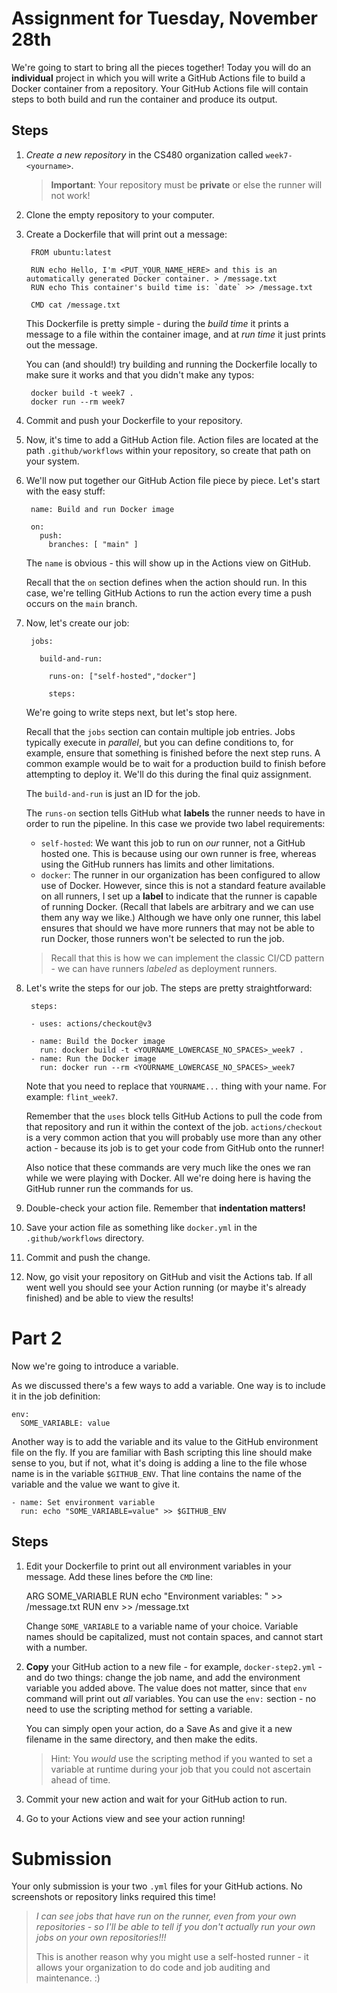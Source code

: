 # Assignment for Tuesday, November 28th

We're going to start to bring all the pieces together! Today you will do an **individual** project in which you will write a GitHub Actions file to build a Docker container from a repository. Your GitHub Actions file will contain steps to both build and run the container and produce its output.

## Steps

1. *Create a new repository* in the CS480 organization called `week7-<yourname>`.

    > **Important**: Your repository must be **private** or else the runner will not work!

2. Clone the empty repository to your computer.
3. Create a Dockerfile that will print out a message:

        FROM ubuntu:latest

        RUN echo Hello, I'm <PUT_YOUR_NAME_HERE> and this is an automatically generated Docker container. > /message.txt
        RUN echo This container's build time is: `date` >> /message.txt

        CMD cat /message.txt

    This Dockerfile is pretty simple - during the *build time* it prints a message to a file within the container image, and at *run time* it just prints out the message.

    You can (and should!) try building and running the Dockerfile locally to make sure it works and that you didn't make any typos:

        docker build -t week7 .
        docker run --rm week7
    
4. Commit and push your Dockerfile to your repository.
5. Now, it's time to add a GitHub Action file. Action files are located at the path `.github/workflows` within your repository, so create that path on your system. 
6. We'll now put together our GitHub Action file piece by piece. Let's start with the easy stuff:

        name: Build and run Docker image

        on:
          push:
            branches: [ "main" ]

    The `name` is obvious - this will show up in the Actions view on GitHub.

    Recall that the `on` section defines when the action should run. In this case, we're telling GitHub Actions to run the action every time a push occurs on the `main` branch. 

7. Now, let's create our job:

        jobs:

          build-and-run:

            runs-on: ["self-hosted","docker"]

            steps:

    We're going to write steps next, but let's stop here.

    Recall that the `jobs` section can contain multiple job entries. Jobs typically execute in *parallel*, but you can define conditions to, for example, ensure that something is finished before the next step runs. A common example would be to wait for a production build to finish before attempting to deploy it. We'll do this during the final quiz assignment.

    The `build-and-run` is just an ID for the job. 

    The `runs-on` section tells GitHub what **labels** the runner needs to have in order to run the pipeline. In this case we provide two label requirements:

    * `self-hosted`: We want this job to run on *our* runner, not a GitHub hosted one. This is because using our own runner is free, whereas using the GitHub runners has limits and other limitations.
    * `docker`: The runner in our organization has been configured to allow use of Docker. However, since this is not a standard feature available on all runners, I set up a **label** to indicate that the runner is capable of running Docker. (Recall that labels are arbitrary and we can use them any way we like.) Although we have only one runner, this label ensures that should we have more runners that may not be able to run Docker, those runners won't be selected to run the job.

    > Recall that this is how we can implement the classic CI/CD pattern - we can have runners *labeled* as deployment runners.

8. Let's write the steps for our job. The steps are pretty straightforward:

        steps:

        - uses: actions/checkout@v3

        - name: Build the Docker image
          run: docker build -t <YOURNAME_LOWERCASE_NO_SPACES>_week7 .
        - name: Run the Docker image
          run: docker run --rm <YOURNAME_LOWERCASE_NO_SPACES>_week7

    Note that you need to replace that `YOURNAME...` thing with your name. For example: `flint_week7`. 

    Remember that the `uses` block tells GitHub Actions to pull the code from that repository and run it within the context of the job. `actions/checkout` is a very common action that you will probably use more than any other action - because its job is to get your code from GitHub onto the runner!

    Also notice that these commands are very much like the ones we ran while we were playing with Docker. All we're doing here is having the GitHub runner run the commands for us.

9.  Double-check your action file. Remember that **indentation matters!**
10. Save your action file as something like `docker.yml` in the `.github/workflows` directory.
11. Commit and push the change.
12. Now, go visit your repository on GitHub and visit the Actions tab. If all went well you should see your Action running (or maybe it's already finished) and be able to view the results!

# Part 2

Now we're going to introduce a variable. 

As we discussed there's a few ways to add a variable. One way is to include it in the job definition:

    env:
      SOME_VARIABLE: value

Another way is to add the variable and its value to the GitHub environment file on the fly. If you are familiar with Bash scripting this line should make sense to you, but if not, what it's doing is adding a line to the file whose name is in the variable `$GITHUB_ENV`. That line contains the name of the variable and the value we want to give it. 

    - name: Set environment variable
      run: echo "SOME_VARIABLE=value" >> $GITHUB_ENV

## Steps

1. Edit your Dockerfile to print out all environment variables in your message. Add these lines before the `CMD` line:

    ARG SOME_VARIABLE
    RUN echo "Environment variables: " >> /message.txt
    RUN env >> /message.txt

    Change `SOME_VARIABLE` to a variable name of your choice. Variable names should be capitalized, must not contain spaces, and cannot start with a number.

2. **Copy** your GitHub action to a new file - for example, `docker-step2.yml` - and do two things: change the job name, and add the environment variable you added above. The value does not matter, since that `env` command will print out *all* variables. You can use the `env:` section - no need to use the scripting method for setting a variable.

    You can simply open your action, do a Save As and give it a new filename in the same directory, and then make the edits. 

    > Hint: You *would* use the scripting method if you wanted to set a variable at runtime during your job that you could not ascertain ahead of time. 

3. Commit your new action and wait for your GitHub action to run.
4. Go to your Actions view and see your action running!

# Submission

Your only submission is your two `.yml` files for your GitHub actions. No screenshots or repository links required this time!

> *I can see jobs that have run on the runner, even from your own repositories - so I'll be able to tell if you don't actually run your own jobs on your own repositories!!!*
>
> This is another reason why you might use a self-hosted runner - it allows your organization to do code and job auditing and maintenance. :)

